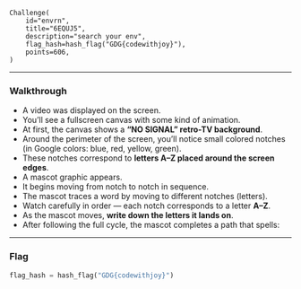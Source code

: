 ```
Challenge(
    id="envrn",
    title="6EQUJ5",
    description="search your env",
    flag_hash=hash_flag("GDG{codewithjoy}"),
    points=606,
)
```

---

### Walkthrough

- A video was displayed on the screen.  
- You’ll see a fullscreen canvas with some kind of animation.  
- At first, the canvas shows a **“NO SIGNAL” retro-TV background**.  
- Around the perimeter of the screen, you’ll notice small colored notches (in Google colors: blue, red, yellow, green).  
- These notches correspond to **letters A–Z placed around the screen edges**.  
- A mascot graphic appears.  
- It begins moving from notch to notch in sequence.  
- The mascot traces a word by moving to different notches (letters).  
- Watch carefully in order — each notch corresponds to a letter **A–Z**.  
- As the mascot moves, **write down the letters it lands on**.  
- After following the full cycle, the mascot completes a path that spells:  


---

### Flag
```python
flag_hash = hash_flag("GDG{codewithjoy}")
